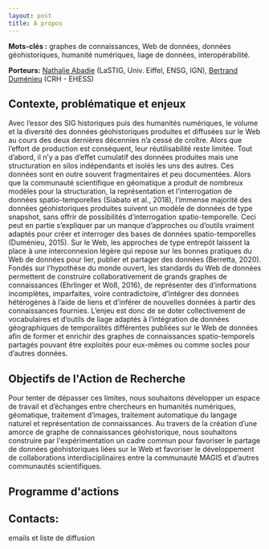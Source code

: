 ```yaml
---
layout: post
title: A propos
---
```


**Mots-clés :** graphes de connaissances, Web de données, données géohistoriques, humanité numériques, liage de données, interopérabilité.

**Porteurs:** [Nathalie Abadie](https://www.umr-lastig.fr/nathalie-abadie/) (LaSTIG, Univ. Eiffel, ENSG, IGN), [Bertrand Duménieu](http://crh.ehess.fr/index.php?5206) (CRH - EHESS)

## Contexte, problématique et enjeux

Avec l’essor des SIG historiques puis des humanités numériques, le volume et la diversité des données géohistoriques produites et diffusées sur le Web au cours des deux dernières décennies n’a cessé de croître. Alors que l’effort de production est conséquent, leur réutilisabilité reste limitée. Tout d’abord, il n’y a pas d’effet cumulatif des données produites mais une structuration en silos indépendants et isolés les uns des autres. Ces données sont en outre souvent fragmentaires et peu documentées. 
Alors que la communauté scientifique en géomatique a produit de nombreux modèles pour la structuration, la représentation et l’interrogation de données spatio-temporelles (Siabato et al., 2018), l’immense majorité des données géohistoriques produites suivent un modèle de données de type snapshot, sans offrir de possibilités d’interrogation spatio-temporelle. Ceci peut en partie s’expliquer par un manque d’approches ou d’outils vraiment adaptés pour créer et interroger des bases de données spatio-temporelles (Duménieu, 2015).
Sur le Web, les approches de type entrepôt laissent la place à une interconnexion légère qui repose sur les bonnes pratiques du Web de données pour lier, publier et partager des données (Berretta, 2020). Fondés sur l’hypothèse du monde ouvert, les standards du Web de données permettent de construire collaborativement de grands graphes de connaissances (Ehrlinger et Wöß, 2016), de représenter des d’informations incomplètes, imparfaites, voire contradictoire, d’intégrer des données hétérogènes à l’aide de liens et d’inférer de nouvelles données à partir des connaissances fournies.
L’enjeu est donc de se doter collectivement de vocabulaires et d’outils de liage adaptés à l’intégration de données géographiques de temporalités différentes publiées sur le Web de données afin de former et enrichir des graphes de connaissances spatio-temporels partagés pouvant être exploités pour eux-mêmes ou comme socles pour d’autres données.

## Objectifs de l'Action de Recherche
Pour tenter de dépasser ces limites, nous souhaitons développer un espace de travail et d’échanges entre chercheurs en humanités numériques, géomatique, traitement d’images, traitement automatique du langage naturel et représentation de connaissances. Au travers de la création d’une amorce de graphe de connaissances géohistorique, nous souhaitons construire par l'expérimentation un cadre commun pour favoriser le partage de données géohistoriques liées sur le Web et favoriser le développement de collaborations interdisciplinaires entre la communauté MAGIS et d’autres communautés scientifiques.

## Programme d'actions

## Contacts:

emails et liste de diffusion
